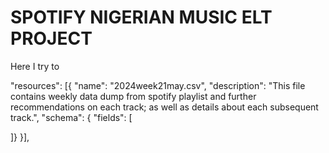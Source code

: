 # SPOTIFY NIGERIAN MUSIC ELT PROJECT

Here I try to

"resources": [{
  "name": "2024week21may.csv",
  "description": "This file contains weekly data dump from spotify playlist and further recommendations on each track; as well as details about each subsequent track.",
  "schema": {
    "fields": [

  ]}
}],
